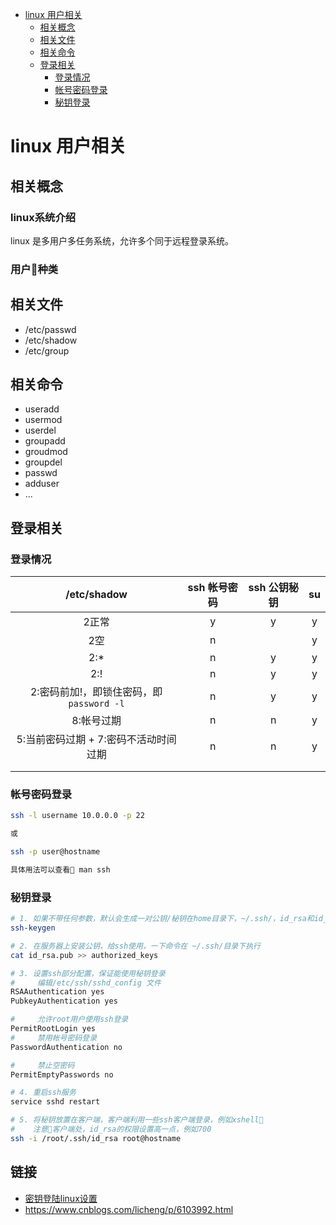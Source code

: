 <!-- TOC -->

- [linux 用户相关](#linux-用户相关)
    - [相关概念](#相关概念)
    - [相关文件](#相关文件)
    - [相关命令](#相关命令)
    - [登录相关](#登录相关)
        - [登录情况](#登录情况)
        - [帐号密码登录](#帐号密码登录)
        - [秘钥登录](#秘钥登录)

<!-- /TOC -->

# linux 用户相关

## 相关概念

### linux系统介绍

linux 是多用户多任务系统，允许多个同于远程登录系统。

### 用户种类

## 相关文件

- /etc/passwd
- /etc/shadow
- /etc/group

## 相关命令

- useradd
- usermod
- userdel
- groupadd
- groudmod
- groupdel
- passwd
- adduser
- ...

## 登录相关

### 登录情况

|/etc/shadow|ssh 帐号密码|ssh 公钥秘钥|su|
|:--:|:--:|:--:|:--:|
|2正常|y|y|y|
|2空|n||y|
|2:*|n|y|y|
|2:!|n|y|y|
|2:密码前加!，即锁住密码，即 `password -l`|n|y|y|
|8:帐号过期|n|n|y|
|5:当前密码过期 + 7:密码不活动时间过期|n|n|y|
|||||
|||||

### 帐号密码登录

```sh
ssh -l username 10.0.0.0 -p 22

或

ssh -p user@hostname

具体用法可以查看 man ssh
```

### 秘钥登录


```sh
# 1. 如果不带任何参数，默认会生成一对公钥/秘钥在home目录下，~/.ssh/，id_rsa和id_rsa.pub
ssh-keygen

# 2. 在服务器上安装公钥，给ssh使用，一下命令在 ~/.ssh/目录下执行
cat id_rsa.pub >> authorized_keys

# 3. 设置ssh部分配置，保证能使用秘钥登录
#     编辑/etc/ssh/sshd_config 文件
RSAAuthentication yes
PubkeyAuthentication yes

#     允许root用户使用ssh登录
PermitRootLogin yes
#     禁用帐号密码登录
PasswordAuthentication no

#     禁止空密码
PermitEmptyPasswords no

# 4. 重启ssh服务
service sshd restart

# 5. 将秘钥放置在客户端，客户端利用一些ssh客户端登录，例如xshell
#    注意客户端处，id_rsa的权限设置高一点，例如700
ssh -i /root/.ssh/id_rsa root@hostname
```

## 链接

- [密钥登陆linux设置](https://blog.csdn.net/nahancy/article/details/79059135)
- https://www.cnblogs.com/licheng/p/6103992.html
